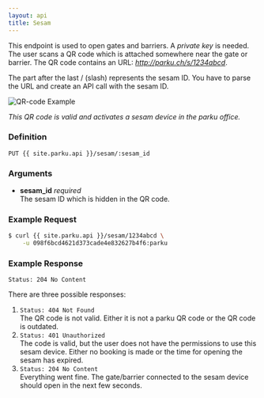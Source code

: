 ```yaml
---
layout: api
title: Sesam
---
```


This endpoint is used to open gates and barriers. A _private key_ is needed. The user scans a QR code which is attached somewhere near the gate or barrier. The QR code contains an URL: _http://parku.ch/s/1234abcd_.

The part after the last / (slash) represents the sesam ID. You have to parse the URL and create an API call with the sesam ID.

![QR-code Example](http://chart.googleapis.com/chart?cht=qr&chs=247x247&chl=http://parku.ch/s/IHAFGJNL)

_This QR code is valid and activates a sesam device in the parku office._

### Definition

```nginx
PUT {{ site.parku.api }}/sesam/:sesam_id
```

### Arguments

* __sesam\_id__ _required_<br>
  The sesam ID which is hidden in the QR code.

### Example Request

```sh
$ curl {{ site.parku.api }}/sesam/1234abcd \
    -u 098f6bcd4621d373cade4e832627b4f6:parku
```

### Example Response

```nginx
Status: 204 No Content
```

There are three possible responses:

1. `Status: 404 Not Found`<br>
   The QR code is not valid. Either it is not a parku QR code or the QR code is outdated.
2. `Status: 401 Unauthorized`<br>
   The code is valid, but the user does not have the permissions to use this sesam device. Either no booking is made or the time for opening the sesam has expired.
3. `Status: 204 No Content`<br>
   Everything went fine. The gate/barrier connected to the sesam device should open in the next few seconds.
